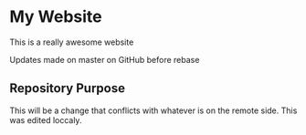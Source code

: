 # My Website

This is a really awesome website

Updates made on master on GitHub before rebase

## Repository Purpose

This will be a change that conflicts 
with whatever is on the remote side. 
This was edited loccaly.
